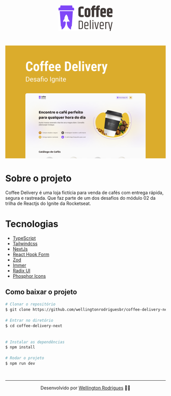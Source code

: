 <h1 align="center">
  <img src="./src/assets/Logo.svg">
</h1>

<h1 align="center">
  <img src="./src/assets/Capa.png">
</h1>

# Sobre o projeto

<p>
  Coffee Delivery é uma loja fictícia para venda de cafés com entrega rápida, segura e rastreada. Que faz parte de um dos desafios do módulo 02 da trilha de Reactjs do Ignite da Rocketseat.
</p>

# Tecnologias

- [TypeScript](https://www.typescriptlang.org/)
- [Tailwindcss](https://tailwindcss.com/)
- [NextJs](https://nextjs.org/)
- [React Hook Form](https://react-hook-form.com/)
- [Zod](https://zod.dev/)
- [Immer](https://immerjs.github.io/immer/)
- [Radix UI](https://www.radix-ui.com/)
- [Phosphor Icons](https://phosphoricons.com/)

## Como baixar o projeto

```bash
# Clonar o repositório
$ git clone https://github.com/wellingtonrodriguesbr/coffee-delivery-next.git

# Entrar no diretório
$ cd coffee-delivery-next


# Instalar as dependências
$ npm install

# Rodar o projeto
$ npm run dev
```

<br/>
<hr/>

<p align="center">Desenvolvido por <a href="https://www.linkedin.com/in/wellingtonrodriguesbr/" target="_blank">Wellington Rodrigues</a> ✌🏽</p>
